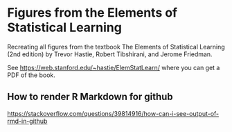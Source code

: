# Figures from the Elements of Statistical Learning
Recreating all figures from the textbook The Elements of Statistical Learning (2nd edition) by Trevor Hastie, Robert Tibshirani, and Jerome Friedman.

See https://web.stanford.edu/~hastie/ElemStatLearn/ where you can get a PDF of the book.

## How to render R Markdown for github
https://stackoverflow.com/questions/39814916/how-can-i-see-output-of-rmd-in-github
